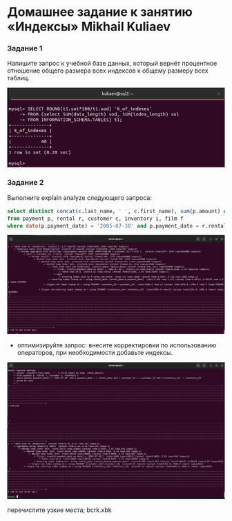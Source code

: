 # Домашнее задание к занятию «Индексы» Mikhail Kuliaev

### Задание 1

Напишите запрос к учебной базе данных, который вернёт процентное отношение общего размера всех индексов к общему размеру всех таблиц.

![1](12-05/12.05-1.png)

### Задание 2

Выполните explain analyze следующего запроса:
```sql
select distinct concat(c.last_name, ' ', c.first_name), sum(p.amount) over (partition by c.customer_id, f.title)
from payment p, rental r, customer c, inventory i, film f
where date(p.payment_date) = '2005-07-30' and p.payment_date = r.rental_date and r.customer_id = c.customer_id and i.inventory_id = r.inventory_id
```

![1](12-05/12.05-2-1.png)

- оптимизируйте запрос: внесите корректировки по использованию операторов, при необходимости добавьте индексы.

![1](12-05/12.05-2-2.png)

перечислите узкие места;
bcrk.xbk
